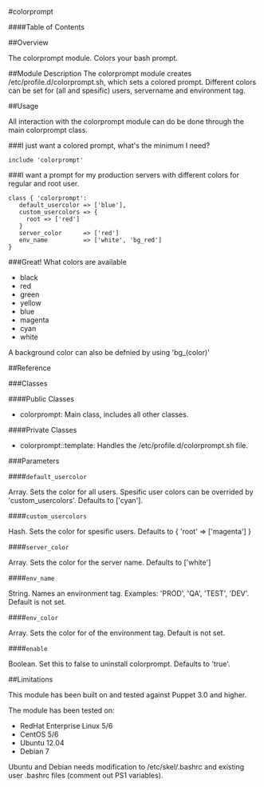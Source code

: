 #colorprompt

####Table of Contents

##Overview

The colorprompt module. Colors your bash prompt.

##Module Description
The colorprompt module creates /etc/profile.d/colorprompt.sh, which sets a colored prompt. Different colors can be set for (all and spesific) users, servername and environment tag.

##Usage

All interaction with the colorprompt module can do be done through the main colorprompt class.

###I just want a colored prompt, what's the minimum I need?

```puppet
include 'colorprompt'
```

###I want a prompt for my production servers with different colors for regular and root user.

```puppet
class { 'colorprompt':
   default_usercolor => ['blue'],
   custom_usercolors => {
     root => ['red']
   }
   server_color      => ['red']
   env_name          => ['white', 'bg_red']
}
```

###Great! What colors are available

* black
* red
* green
* yellow
* blue
* magenta
* cyan
* white

A background color can also be defnied by using 'bg_(color)'

##Reference

###Classes

####Public Classes

* colorprompt: Main class, includes all other classes.

####Private Classes

* colorprompt::template: Handles the /etc/profile.d/colorprompt.sh file.

###Parameters

####`default_usercolor`

Array. Sets the color for all users. Spesific user colors can be overrided by 'custom_usercolors'. Defaults to ['cyan'].

####`custom_usercolors`

Hash. Sets the color for spesific users. Defaults to { 'root' => ['magenta'] }

####`server_color`

Array. Sets the color for the server name. Defaults to ['white']

####`env_name`

String. Names an environment tag. Examples: 'PROD', 'QA', 'TEST', 'DEV'. Default is not set. 

####`env_color`

Array. Sets the color for of the environment tag. Default is not set. 

####`enable`

Boolean. Set this to false to uninstall colorprompt. Defaults to 'true'.

##Limitations

This module has been built on and tested against Puppet 3.0 and higher.

The module has been tested on:
* RedHat Enterprise Linux 5/6
* CentOS 5/6
* Ubuntu 12.04
* Debian 7

Ubuntu and Debian needs modification to /etc/skel/.bashrc and existing user .bashrc files (comment out PS1 variables).
